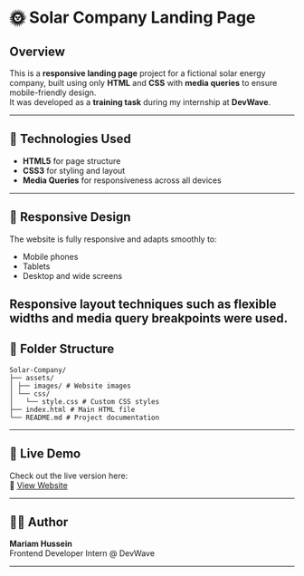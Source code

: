 # 🌞 Solar Company Landing Page

## Overview
This is a **responsive landing page** project for a fictional solar energy company, built using only **HTML** and **CSS** with **media queries** to ensure mobile-friendly design.  
It was developed as a **training task** during my internship at **DevWave**.

---

## 🔧 Technologies Used
- **HTML5** for page structure
- **CSS3** for styling and layout
- **Media Queries** for responsiveness across all devices

---

## 📱 Responsive Design
The website is fully responsive and adapts smoothly to:
- Mobile phones
- Tablets
- Desktop and wide screens

Responsive layout techniques such as flexible widths and media query breakpoints were used.
---

## 📁 Folder Structure
```
Solar-Company/
├── assets/
│ ├── images/ # Website images
│ └── css/
│   └── style.css # Custom CSS styles
├── index.html # Main HTML file
└── README.md # Project documentation
```

---

## 🚀 Live Demo
Check out the live version here:  
🔗 [View Website](https://mariam-huussein.github.io/Solar-Company/)

---

## 👩‍💻 Author
**Mariam Hussein**  
Frontend Developer Intern @ DevWave

---
